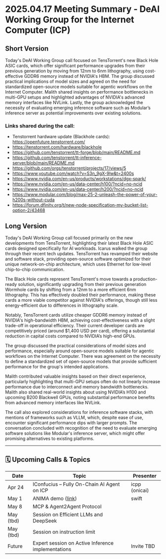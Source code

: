 # 2025.04.17 Meeting Summary - DeAI Working Group for the Internet Computer (ICP)

## Short Version
Today's DeAI Working Group call focused on TensTorrent's new Black Hole ASIC cards, which offer significant performance upgrades from their previous generation by moving from 12nm to 6nm lithography, using cost-effective GDDR6 memory instead of NVIDIA's HBM. The group discussed practical implications of model sizes and agreed on the need for standardized open-source models suitable for agentic workflows on the Internet Computer. Malith shared insights on performance bottlenecks in multi-GPU setups and highlighted advantages of NVIDIA's advanced memory interfaces like NVLink. Lastly, the group acknowledged the necessity of evaluating emerging inference software such as Modular’s inference server as potential improvements over existing solutions.

### Links shared during the call:
* Tenstorrent hardware update (Blackhole cards): https://openfuture.tenstorrent.com/
* https://tenstorrent.com/hardware/blackhole
* https://github.com/tenstorrent/tt-forge/blob/main/README.md
* https://github.com/tenstorrent/tt-inference-server/blob/main/README.md
* https://github.com/orgs/tenstorrent/projects/17/views/5
* https://www.youtube.com/watch?v=S3n_9gX-9lw&t=2400s
* https://www.nvidia.com/en-us/products/workstations/dgx-spark/
* https://www.nvidia.com/en-us/data-center/h100/?ncid=no-ncid
* https://www.nvidia.com/en-us/data-center/h200/?ncid=no-ncid
* https://www.modular.com/blog/max-25-2-unleash-the-power-of-your-h200s-without-cuda
* https://forum.dfinity.org/t/new-node-specification-my-bucket-list-option-2/43468

## Long Version
Today's DeAI Working Group call focused primarily on the new developments from TensTorrent, highlighting their latest Black Hole ASIC cards designed specifically for AI workloads. Icarus walked the group through their recent tech updates. TensTorrent has revamped their website and software stack, providing open-source software optimized for their unique network-on-chip architecture, which uses Ethernet for low-level chip-to-chip communication.

The Black Hole cards represent TensTorrent's move towards a production-ready solution, significantly upgrading from their previous generation Wormhole cards by shifting from a 12nm to a more efficient 6nm lithography. This has effectively doubled their performance, making these cards a more viable competitor against NVIDIA's offerings, though still less energy-efficient due to differences in lithography scale.

Notably, TensTorrent cards utilize cheaper GDDR6 memory instead of NVIDIA's high-bandwidth HBM, achieving cost-effectiveness with a slight trade-off in operational efficiency. Their current developer cards are competitively priced (around $1,400 USD per card), offering a substantial reduction in capital costs compared to NVIDIA’s high-end GPUs.

The group discussed the practical considerations of model sizes and performance, especially around open-source models suitable for agentic workflows on the Internet Computer. There was agreement on the necessity to define a standardized set of open-source models that provide sufficient performance for the group's intended applications.

Malith contributed valuable insights based on their direct experience, particularly highlighting that multi-GPU setups often do not linearly increase performance due to interconnect and memory bandwidth bottlenecks. Malith also shared real-world insights about using NVIDIA’s H100 and upcoming B200 Blackwell GPUs, noting substantial performance benefits from advanced memory interfaces like NVLink.

The call also explored considerations for inference software stacks, with mentions of frameworks such as VLLM, which, despite ease of use, encounter significant performance dips with larger prompts. The conversation concluded with recognition of the need to evaluate emerging software solutions like Modular's inference server, which might offer promising alternatives to existing platforms.

---

## 🗓 Upcoming Calls & Topics

| Date     | Topic                                                                                                 | Presenter     |
|----------|-------------------------------------------------------------------------------------------------------|---------------|
| Apr 24   | IConfucius – Fully On-Chain AI Agent on ICP                                                           | icpp (onicai) |
| May 1     | ANIMA demo ([link](https://forum.dfinity.org/t/introducing-the-llm-canister-deploy-ai-agents-with-a-few-lines-of-code/41424/35?u=patnorris)) | swift         |
| May 8     | MCP & Agent2Agent Protocol |          |
| May (tbd)| Session on Efficient LLMs and DeepSeek                                                               |               |
| May (tbd)| Session on instruction limit                                                                          |               |
| Future   | Expert session on Active Inference implementations                                                    | Invite TBD    |
